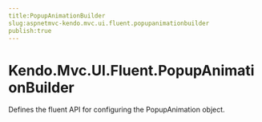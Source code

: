 ```yaml
---
title:PopupAnimationBuilder
slug:aspnetmvc-kendo.mvc.ui.fluent.popupanimationbuilder
publish:true
---
```


# Kendo.Mvc.UI.Fluent.PopupAnimationBuilder

Defines the fluent API for configuring the PopupAnimation object.